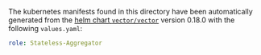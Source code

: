 The kubernetes manifests found in this directory have been automatically generated
from the [helm chart `vector/vector`](https://github.com/vectordotdev/helm-charts/tree/master/charts/vector)
version 0.18.0 with the following `values.yaml`:

```yaml
role: Stateless-Aggregator
```

